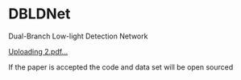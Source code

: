 # DBLDNet
Dual-Branch Low-light Detection Network

[Uploading 2.pdf…]()

If the paper is accepted the code and data set will be open sourced
